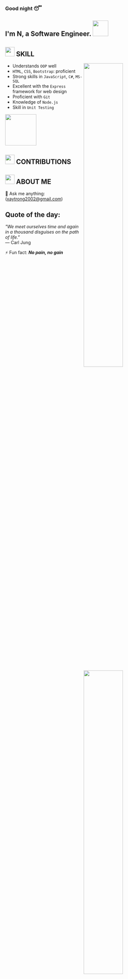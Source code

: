 ### Good night 😴
<h2>I'm N, a Software Engineer. <img src="https://media.giphy.com/media/mGcNjsfWAjY5AEZNw6/giphy.gif" width="50"></h2>

## <img src="https://emojis.slackmojis.com/emojis/images/1588315024/8823/hyperkitty.gif?1588315024" width="30" /> SKILL
<a href="https://metrics.lecoq.io/ouuan?template=classic"><img align="right" width="50%" src="https://github-readme-stats.vercel.app/api?username=Xaydeptrai&show_icons=true&theme=synthwave"></a>

- Understands <code>OOP</code> well
- <code>HTML</code>, <code>CSS</code>, <code>Bootstrap</code>: proficient
- Strong skills in <code>JavaScript</code>, <code>C#</code>, <code>MS-SQL</code>
- Excellent with the <code>Express</code> framework for web design
- Proficient with <code>Git</code>
- Knowledge of <code>Node.js</code>
- Skill in <code>Unit Testing</code>

<img src="https://images.viblo.asia/1f5d99d1-8cb7-4d82-a627-d6934d20d94b.png" width="100" />

## <img src="https://images.viblo.asia/a22cc9ed-e446-4eae-ad55-1ddf8afbaa54.gif" width="30" /> CONTRIBUTIONS
<a href="https://metrics.lecoq.io/ouuan?template=classic"><img align="right" width="50%" src="https://github-readme-stats.vercel.app/api/top-langs/?username=Xaydeptrai&show_icons=true&theme=synthwave&layout=compact"></a>

####

####

####

## <img src="https://i.imgur.com/g4uAchW.gif" width="30" /> ABOUT ME
💬 Ask me anything: (xaytrong2002@gmail.com)
## Quote of the day:
<em>&quot;We meet ourselves time and again in a thousand disguises on the path of life.&quot;</em> <br>
— Carl Jung

⚡ Fun fact: <em><strong>No pain, no gain</strong></em>

